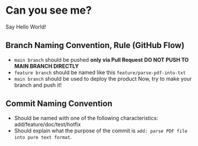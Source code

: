 # Can you see me?

Say Hello World!

## Branch Naming Convention, Rule (GitHub Flow)

- `main branch` should be pushed **only via Pull Request** **DO NOT PUSH TO MAIN BRANCH DIRECTLY**
- `feature branch` should be named like this `feature/parse-pdf-into-txt`
- `main branch` should be used to deploy the product
  Now, try to make your branch and push it!

## Commit Naming Convention

- Should be named with one of the following characteristics: add/feature/doc/test/hotfix
- Should explain what the purpose of the commit is `add: parse PDF file into pure text format`.
